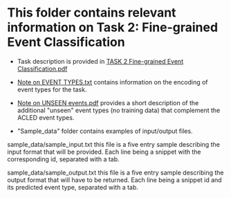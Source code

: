 # This folder contains relevant information on Task 2: Fine-grained Event Classification

* Task description is provided in [TASK 2 Fine-grained Event Classification.pdf](https://github.com/emerging-welfare/case-2021-shared-task/blob/main/task2/TASK%202%20Fine-grained%20Event%20Classification.pdf)

* [Note on EVENT TYPES.txt](https://github.com/emerging-welfare/case-2021-shared-task/blob/main/task2/Note%20on%20EVENT%20TYPES..txt) contains information on the encoding of event types for the task.

* [Note on UNSEEN events.pdf](https://github.com/emerging-welfare/case-2021-shared-task/blob/main/task2/Note%20on%20UNSEEN%20events.pdf) provides a short description of the additional "unseen" event types (no training data) that
complement the ACLED event types.

* "Sample_data" folder contains examples of input/output files.

sample_data/sample_input.txt
this file is a five entry sample describing the input format that will be provided. Each line being a snippet with the corresponding id, separated with a tab. 

sample_data/sample_output.txt
this file is a five entry sample describing the output format that will have to be returned. Each line being a snippet id and its predicted event type, separated with a tab. 
